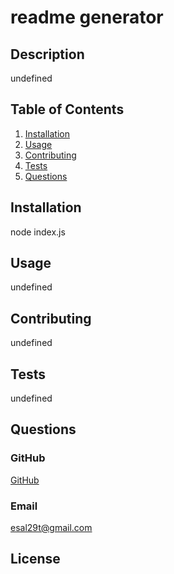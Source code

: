 # readme generator
## Description
undefined
## Table of Contents
1. [Installation](#installation) 
2. [Usage](#usage)
3. [Contributing](#contributing)
4. [Tests](#tests)
5. [Questions](#questions)
## Installation 
node index.js
## Usage 
undefined
## Contributing 
undefined
## Tests 
undefined
## Questions
### GitHub
[GitHub](https://www.github.com/undefined) 
### Email
esal29t@gmail.com
## License 
  
  